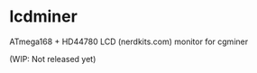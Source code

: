 lcdminer
========

ATmega168 + HD44780 LCD (nerdkits.com) monitor for cgminer

(WIP: Not released yet)
